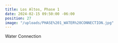 ```yaml
---
title: Los Altos, Phase 1
date: 2024-02-15 09:50:00 -06:00
position: 27
image: "/uploads/PHASE%201_WATER%20CONNECTION.jpg"
---
```


Water Connection